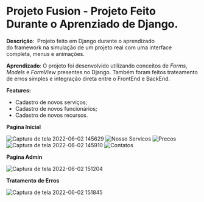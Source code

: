 # Projeto Fusion - Projeto Feito Durante o Aprenziado de Django.
**Descrição**:  Projeto feito em Django durante o aprendizado do framework na simulação de um projeto real com uma interface completa, menus e animações.

**Aprendizado**: O projeto foi desenvolvido utilizando conceitos de *Forms*, *Models* e *FormView* presentes no Django. Também foram feitos trateamento de erros simples e integração direta entre o FrontEnd e BackEnd.

**Features:**
- Cadastro de novos serviços;
- Cadastro de novos funcionários;
- Cadastro de novos recursos.

**Pagina Inicial**

![Captura de tela 2022-06-02 145629](https://user-images.githubusercontent.com/77513186/171698707-a6407a7a-b528-4c7b-aa63-7becc27f320b.png)
![Nosso Servicos](https://user-images.githubusercontent.com/77513186/171698722-4308ed6c-eede-4170-b4a3-485bfbab9927.png)
![Precos](https://user-images.githubusercontent.com/77513186/171698737-bfaa6d3c-8ebc-4822-a1db-9e5cc2b68fec.png)
![Captura de tela 2022-06-02 145910](https://user-images.githubusercontent.com/77513186/171698745-eae885dc-f511-4553-a01c-1a815b857234.png)
![Contatos](https://user-images.githubusercontent.com/77513186/171698753-434e61c3-abd1-4039-a612-b4239c3e5020.png)

**Pagina Admin**

![Captura de tela 2022-06-02 151204](https://user-images.githubusercontent.com/77513186/171698758-f8893e36-87b9-4f31-a2e7-4a1350b3c823.png)

**Tratamento de Erros**

![Captura de tela 2022-06-02 151845](https://user-images.githubusercontent.com/77513186/171699243-4aa16a25-ff20-47f7-8ba8-11765d1755fc.png)
